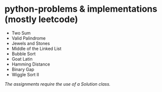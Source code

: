 # python-problems & implementations (mostly leetcode)

- Two Sum
- Valid Palindrome
- Jewels and Stones 
- Middle of the Linked List
- Bubble Sort
- Goat Latin
- Hamming Distance
- Binary Gap
- Wiggle Sort II

*The assignments require the use of a Solution class.*
